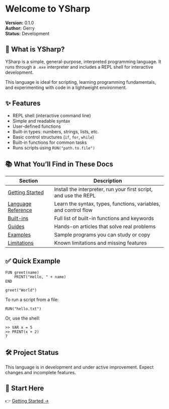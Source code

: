 # Welcome to YSharp

**Version:** 0.1.0  
**Author:** Gerry  
**Status:** Development


## 🚀 What is YSharp?

YSharp is a simple, general-purpose, interpreted programming language. It runs through a `.exe` interpreter and includes a REPL shell for interactive development.

This language is ideal for scripting, learning programming fundamentals, and experimenting with code in a lightweight environment.


## ✨ Features

- REPL shell (interactive command line)
- Simple and readable syntax
- User-defined functions
- Built-in types: numbers, strings, lists, etc.
- Basic control structures (`if`, `for`, `while`)
- Built-in functions for common tasks
- Runs scripts using `RUN("path.to.file")`


## 📚 What You’ll Find in These Docs

| Section                                   | Description                                                      |
| ----------------------------------------- | ---------------------------------------------------------------- |
| [Getting Started](./Docs/getting-started/)       | Install the interpreter, run your first script, and use the REPL |
| [Language Reference](./Docs/language-reference/) | Learn the syntax, types, functions, variables, and control flow  |
| [Built-ins](./Docs/builtins/)                    | Full list of built-in functions and keywords                     |
| [Guides](./Docs/guides/)                         | Hands-on articles that solve real problems                       |
| [Examples](./Docs/examples/)                     | Sample programs you can study or copy                            |
| [Limitations](./Docs/limitations.md)             | Known limitations and missing features                           |


## ✅ Quick Example

```plaintext
FUN greet(name)
    PRINT("Hello, " + name)
END

greet("World")
```

To run a script from a file:

```plaintext
RUN("hello.txt")
```

Or, use the shell:

```plaintext
>> VAR x = 5
>> PRINT(x + 2)
7
```


## 🛠️ Project Status

This language is in development and under active improvement. Expect changes and incomplete features.

## 🧭 Start Here

👉 [Getting Started →](./Docs/getting-started/)
